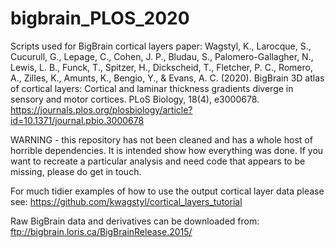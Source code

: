 # bigbrain_PLOS_2020
Scripts used for BigBrain cortical layers paper:
Wagstyl, K., Larocque, S., Cucurull, G., Lepage, C., Cohen, J. P., Bludau, S., Palomero-Gallagher, N., Lewis, L. B., Funck, T., Spitzer, H., Dickscheid, T., Fletcher, P. C., Romero, A., Zilles, K., Amunts, K., Bengio, Y., & Evans, A. C. (2020). BigBrain 3D atlas of cortical layers: Cortical and laminar thickness gradients diverge in sensory and motor cortices. PLoS Biology, 18(4), e3000678.
https://journals.plos.org/plosbiology/article?id=10.1371/journal.pbio.3000678

WARNING - this repository has not been cleaned and has a whole host of horrible dependencies.
It is intended show how everything was done. If you want to recreate a particular analysis and need code that appears to be missing, please do get in touch.


For much tidier examples of how to use the output cortical layer data please see:
https://github.com/kwagstyl/cortical_layers_tutorial

Raw BigBrain data and derivatives can be downloaded from:
ftp://bigbrain.loris.ca/BigBrainRelease.2015/



